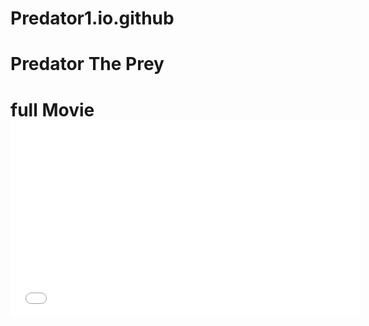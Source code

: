 # Predator1.io.github
<H1> Predator The Prey <h1> full Movie 
  
<iframe width="560" height="315" src="//ok.ru/videoembed/4248759241431" frameborder="0" allow="autoplay" allowfullscreen></iframe>
